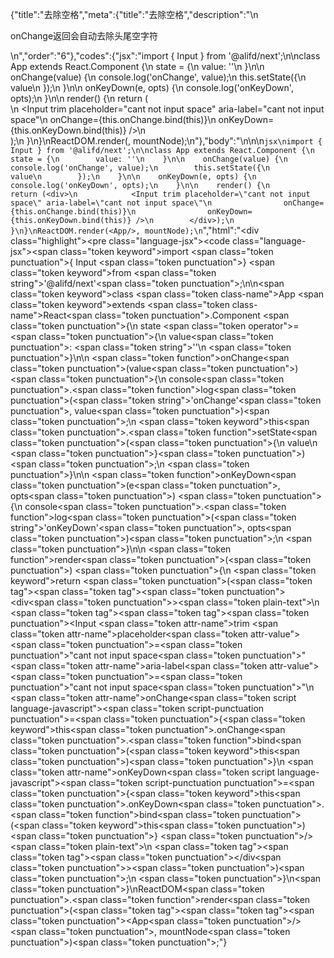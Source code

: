 {"title":"去除空格","meta":{"title":"去除空格","description":"\n<p>onChange返回会自动去除头尾空字符</p>\n","order":"6"},"codes":{"jsx":"import { Input } from '@alifd/next';\n\nclass App extends React.Component {\n    state = {\n        value: ''\n    }\n\n    onChange(value) {\n        console.log('onChange', value);\n        this.setState({\n            value\n        });\n    }\n\n    onKeyDown(e, opts) {\n        console.log('onKeyDown', opts);\n    }\n\n    render() {\n        return (<div>\n            <Input trim placeholder=\"cant not input space\" aria-label=\"cant not input space\"\n                onChange={this.onChange.bind(this)}\n                onKeyDown={this.onKeyDown.bind(this)} />\n        </div>);\n    }\n}\nReactDOM.render(<App/>, mountNode);\n"},"body":"\n\n\n````jsx\nimport { Input } from '@alifd/next';\n\nclass App extends React.Component {\n    state = {\n        value: ''\n    }\n\n    onChange(value) {\n        console.log('onChange', value);\n        this.setState({\n            value\n        });\n    }\n\n    onKeyDown(e, opts) {\n        console.log('onKeyDown', opts);\n    }\n\n    render() {\n        return (<div>\n            <Input trim placeholder=\"cant not input space\" aria-label=\"cant not input space\"\n                onChange={this.onChange.bind(this)}\n                onKeyDown={this.onKeyDown.bind(this)} />\n        </div>);\n    }\n}\nReactDOM.render(<App/>, mountNode);\n````","html":"<script>(function(){'use strict';\n\nvar _createClass = function () { function defineProperties(target, props) { for (var i = 0; i < props.length; i++) { var descriptor = props[i]; descriptor.enumerable = descriptor.enumerable || false; descriptor.configurable = true; if (\"value\" in descriptor) descriptor.writable = true; Object.defineProperty(target, descriptor.key, descriptor); } } return function (Constructor, protoProps, staticProps) { if (protoProps) defineProperties(Constructor.prototype, protoProps); if (staticProps) defineProperties(Constructor, staticProps); return Constructor; }; }();\n\nvar _next = require('@alifd/next');\n\nfunction _classCallCheck(instance, Constructor) { if (!(instance instanceof Constructor)) { throw new TypeError(\"Cannot call a class as a function\"); } }\n\nfunction _possibleConstructorReturn(self, call) { if (!self) { throw new ReferenceError(\"this hasn't been initialised - super() hasn't been called\"); } return call && (typeof call === \"object\" || typeof call === \"function\") ? call : self; }\n\nfunction _inherits(subClass, superClass) { if (typeof superClass !== \"function\" && superClass !== null) { throw new TypeError(\"Super expression must either be null or a function, not \" + typeof superClass); } subClass.prototype = Object.create(superClass && superClass.prototype, { constructor: { value: subClass, enumerable: false, writable: true, configurable: true } }); if (superClass) Object.setPrototypeOf ? Object.setPrototypeOf(subClass, superClass) : subClass.__proto__ = superClass; }\n\nvar App = function (_React$Component) {\n    _inherits(App, _React$Component);\n\n    function App() {\n        var _ref;\n\n        var _temp, _this, _ret;\n\n        _classCallCheck(this, App);\n\n        for (var _len = arguments.length, args = Array(_len), _key = 0; _key < _len; _key++) {\n            args[_key] = arguments[_key];\n        }\n\n        return _ret = (_temp = (_this = _possibleConstructorReturn(this, (_ref = App.__proto__ || Object.getPrototypeOf(App)).call.apply(_ref, [this].concat(args))), _this), _this.state = {\n            value: ''\n        }, _temp), _possibleConstructorReturn(_this, _ret);\n    }\n\n    _createClass(App, [{\n        key: 'onChange',\n        value: function onChange(value) {\n            console.log('onChange', value);\n            this.setState({\n                value: value\n            });\n        }\n    }, {\n        key: 'onKeyDown',\n        value: function onKeyDown(e, opts) {\n            console.log('onKeyDown', opts);\n        }\n    }, {\n        key: 'render',\n        value: function render() {\n            return React.createElement(\n                'div',\n                null,\n                React.createElement(_next.Input, { trim: true, placeholder: 'cant not input space', 'aria-label': 'cant not input space',\n                    onChange: this.onChange.bind(this),\n                    onKeyDown: this.onKeyDown.bind(this) })\n            );\n        }\n    }]);\n\n    return App;\n}(React.Component);\n\nReactDOM.render(React.createElement(App, null), mountNode);})()</script><div class=\"highlight\"><pre class=\"language-jsx\"><code class=\"language-jsx\"><span class=\"token keyword\">import</span> <span class=\"token punctuation\">{</span> Input <span class=\"token punctuation\">}</span> <span class=\"token keyword\">from</span> <span class=\"token string\">'@alifd/next'</span><span class=\"token punctuation\">;</span>\n\n<span class=\"token keyword\">class</span> <span class=\"token class-name\">App</span> <span class=\"token keyword\">extends</span> <span class=\"token class-name\">React<span class=\"token punctuation\">.</span>Component</span> <span class=\"token punctuation\">{</span>\n    state <span class=\"token operator\">=</span> <span class=\"token punctuation\">{</span>\n        value<span class=\"token punctuation\">:</span> <span class=\"token string\">''</span>\n    <span class=\"token punctuation\">}</span>\n\n    <span class=\"token function\">onChange</span><span class=\"token punctuation\">(</span>value<span class=\"token punctuation\">)</span> <span class=\"token punctuation\">{</span>\n        console<span class=\"token punctuation\">.</span><span class=\"token function\">log</span><span class=\"token punctuation\">(</span><span class=\"token string\">'onChange'</span><span class=\"token punctuation\">,</span> value<span class=\"token punctuation\">)</span><span class=\"token punctuation\">;</span>\n        <span class=\"token keyword\">this</span><span class=\"token punctuation\">.</span><span class=\"token function\">setState</span><span class=\"token punctuation\">(</span><span class=\"token punctuation\">{</span>\n            value\n        <span class=\"token punctuation\">}</span><span class=\"token punctuation\">)</span><span class=\"token punctuation\">;</span>\n    <span class=\"token punctuation\">}</span>\n\n    <span class=\"token function\">onKeyDown</span><span class=\"token punctuation\">(</span>e<span class=\"token punctuation\">,</span> opts<span class=\"token punctuation\">)</span> <span class=\"token punctuation\">{</span>\n        console<span class=\"token punctuation\">.</span><span class=\"token function\">log</span><span class=\"token punctuation\">(</span><span class=\"token string\">'onKeyDown'</span><span class=\"token punctuation\">,</span> opts<span class=\"token punctuation\">)</span><span class=\"token punctuation\">;</span>\n    <span class=\"token punctuation\">}</span>\n\n    <span class=\"token function\">render</span><span class=\"token punctuation\">(</span><span class=\"token punctuation\">)</span> <span class=\"token punctuation\">{</span>\n        <span class=\"token keyword\">return</span> <span class=\"token punctuation\">(</span><span class=\"token tag\"><span class=\"token tag\"><span class=\"token punctuation\">&lt;</span>div</span><span class=\"token punctuation\">></span></span><span class=\"token plain-text\">\n            </span><span class=\"token tag\"><span class=\"token tag\"><span class=\"token punctuation\">&lt;</span>Input</span> <span class=\"token attr-name\">trim</span> <span class=\"token attr-name\">placeholder</span><span class=\"token attr-value\"><span class=\"token punctuation\">=</span><span class=\"token punctuation\">\"</span>cant not input space<span class=\"token punctuation\">\"</span></span> <span class=\"token attr-name\">aria-label</span><span class=\"token attr-value\"><span class=\"token punctuation\">=</span><span class=\"token punctuation\">\"</span>cant not input space<span class=\"token punctuation\">\"</span></span>\n                <span class=\"token attr-name\">onChange</span><span class=\"token script language-javascript\"><span class=\"token script-punctuation punctuation\">=</span><span class=\"token punctuation\">{</span><span class=\"token keyword\">this</span><span class=\"token punctuation\">.</span>onChange<span class=\"token punctuation\">.</span><span class=\"token function\">bind</span><span class=\"token punctuation\">(</span><span class=\"token keyword\">this</span><span class=\"token punctuation\">)</span><span class=\"token punctuation\">}</span></span>\n                <span class=\"token attr-name\">onKeyDown</span><span class=\"token script language-javascript\"><span class=\"token script-punctuation punctuation\">=</span><span class=\"token punctuation\">{</span><span class=\"token keyword\">this</span><span class=\"token punctuation\">.</span>onKeyDown<span class=\"token punctuation\">.</span><span class=\"token function\">bind</span><span class=\"token punctuation\">(</span><span class=\"token keyword\">this</span><span class=\"token punctuation\">)</span><span class=\"token punctuation\">}</span></span> <span class=\"token punctuation\">/></span></span><span class=\"token plain-text\">\n        </span><span class=\"token tag\"><span class=\"token tag\"><span class=\"token punctuation\">&lt;/</span>div</span><span class=\"token punctuation\">></span></span><span class=\"token punctuation\">)</span><span class=\"token punctuation\">;</span>\n    <span class=\"token punctuation\">}</span>\n<span class=\"token punctuation\">}</span>\nReactDOM<span class=\"token punctuation\">.</span><span class=\"token function\">render</span><span class=\"token punctuation\">(</span><span class=\"token tag\"><span class=\"token tag\"><span class=\"token punctuation\">&lt;</span>App</span><span class=\"token punctuation\">/></span></span><span class=\"token punctuation\">,</span> mountNode<span class=\"token punctuation\">)</span><span class=\"token punctuation\">;</span></code></pre></div>"}